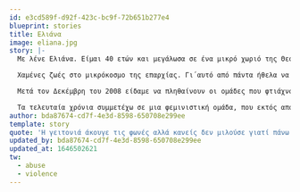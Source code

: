 ```yaml
---
id: e3cd589f-d92f-423c-bc9f-72b651b277e4
blueprint: stories
title: Ελιάνα
image: eliana.jpg
story: |-
  Με λένε Ελιάνα. Είμαι 40 ετών και μεγάλωσα σε ένα μικρό χωριό της Θεσπρωτίας. Οι γυναίκες στην πλειοψηφία τους, όπως για παράδειγμα η γιαγιά μου είχαν παντρευτεί από προξενιό. Κάποιες από αυτές δεν ήξεραν καν τι πάει να πει έρωτας. Οι σεξουαλικές συνευρέσεις ήταν μόνο για τεκνοποίηση και μέχρι εκεί. Η λέξη ικανοποίηση απουσίαζε από το λεξιλόγιό τους σε αντίθεση με την ύπαρξη της λέξης καταπίεση. Ο γάμος, τις περισσότερες φορές, δεν ήταν επιλογή ήταν μια κοινωνική επιβολή όπως και η οικογένεια, που για αυτές ήταν ένα «φυσικό» επακόλουθο. Οι νεότερες γυναίκες τότε, στην ηλικία της μητέρας μου, μπορεί να είχαν παντρευτεί από έρωτα αλλά ήταν δυνατό να παρατηρήσεις τις κακοποιητικές συμπεριφορές των συζύγων τους επάνω τους. Φόβος μήπως κάνουν κάτι πως δεν πρέπει και τσατιστούν οι σύζυγοί τους. Θυμάμαι την περίπτωση μιας γυναίκας, εκεί στη μακρινή δεκαετία του 1990, την οποία ο άντρας της, μαζί με τα παιδιά τους, τους κακοποιούσε διαρκώς. Η γειτονιά άκουγε τις φωνές αλλά κανείς δεν μιλούσε γιατί πάνω από όλα ήταν οικογενειάρχης και ας ακούγονταν φωνές κι ουρλιαχτά τη νύχτα. Η ντροπή ήταν της γυναίκας κι όχι του άντρα. Αυτή, θυμάμαι να περπατάει με το κεφάλι σκυφτό. Κι άλλες τέτοιες ιστορίες γυναικών που κρύβονταν στη νύχτα και ξεχνιούνταν το πρωί.

  Χαμένες ζωές στο μικρόκοσμο της επαρχίας. Γι΄αυτό από πάντα ήθελα να φύγω από το χωριό. Για να ανοίξω τους ορίζοντές μου, να δω καινούρια πράγματα, να φύγω. Η μόνη διέξοδος ήταν η μόρφωση. Αυτή θα με οδηγούσε μακριά. Για αυτό από μικρή ήθελα να σπουδάσω. Τελικά με πολλές δυσκολίες τα κατάφερα. Στην επαρχία ούτε το να πηγαίνεις στο σχολείο δεν είναι αυτονόητο. Ακόμα και σήμερα τα παιδιά δυσκολεύονται και γι΄αυτό υπάρχει μεγάλη σχολική διαρροή. Η επαρχία λένε «τρώει» τα παιδιά της και δεν έχουν άδικο. Στο Πανεπιστήμιο είχα την τύχη να γνωρίσω μια εξαιρετική Καθηγήτρια, η οποία δίδασκε μαθήματα σχετικά με το φύλο. Ήταν από τις πρώτες στην Ελλάδα που δίδασκαν τη συγκεκριμένη θεματική. Ήρθα σε επαφή με τις διάφορες θεωρίες και στη συνέχεια με την ίδια Καθηγήτρια συνεργαστήκαμε σε κάποια ερευνητικά προγράμματα που ερευνούσαν το φύλο σε σχέση με την εκπαίδευση. Αυτό με ευαισθητοποίησε ακόμη περισσότερο γιατί είδα σε μεγαλύτερο βαθμό τις δυσκολίες που αντιμετωπίζουν οι γυναίκες στην επαγγελματική ανέλιξή τους συγκριτικά με τους άνδρες αλλά και τον σεξιστικό τρόπο που ήταν γραμμένα τα σχολικά εγχειρίδια.

  Μετά τον Δεκέμβρη του 2008 είδαμε να πληθαίνουν οι ομάδες που φτιάχνονταν για να μιλήσουν για τον φεμινισμό, τον σεξισμό, την πατριαρχία, την queer θεωρία. Οι ομάδες αυτές κατά καιρούς συνεργάζονταν και με διάφορες πρωτοβουλίες που συγκροτούνταν κάθε φορά για διάφορα ζητήματα, όπως για παράδειγμα η πρωτοβουλία ενάντια στη διαπόμπευση των οροθετικών γυναικών. Οι ακτιβιστικές δράσεις χρόνο με τον χρόνο πλήθαιναν και δεν άφηναν αναπάντητες γυναικοκτονίες, την έμφυλη βία. Το λεξιλόγιο όλων εμπλουτίστηκε με λέξεις που υπήρχαν αλλά κανείς δεν τις πρόφερε με ευκολία. Τα τελευταία χρόνια λέξεις όπως σεξισμός, φεμινισμός, πατριαρχία, έμφυλη βία αλλά και μια νέα η γυναικοκτονία χρησιμοποιούνται ολοένα και περισσότερο υποδεικνύοντας από τη μια μεριά την όξυνση των προβλημάτων αλλά και την φεμινιστικοποίηση ενός μεγάλου μέρους της κοινωνίας.

  Τα τελευταία χρόνια συμμετέχω σε μια φεμινιστική ομάδα, που εκτός από φεμινιστικές ακτιβιστικές δράσεις εκδίδει κάθε καλοκαίρι και ένα περιοδικό, την Κιουρι@. Δεν μπορώ να φανταστώ κάποιον/α που να μην είναι φεμινιστής/φεμινίστρια και να αγωνίζεται στην καθημερινότητά του για την ελευθερία και την κοινωνική δικαιοσύνη.
author: bda87674-cd7f-4e3d-8598-650708e299ee
template: story
quote: 'Η γειτονιά άκουγε τις φωνές αλλά κανείς δεν μιλούσε γιατί πάνω από όλα ήταν οικογενειάρχης και ας ακούγονταν φωνές κι ουρλιαχτά. Η ντροπή ήταν της γυναίκας κι όχι του άντρα. Αυτή, θυμάμαι να περπατάει με το κεφάλι σκυφτό. Κι άλλες ιστορίες γυναικών που κρύβονταν στη νύχτα και ξεχνιούνταν το πρωί.'
updated_by: bda87674-cd7f-4e3d-8598-650708e299ee
updated_at: 1646502621
tw:
  - abuse
  - violence
---
```

